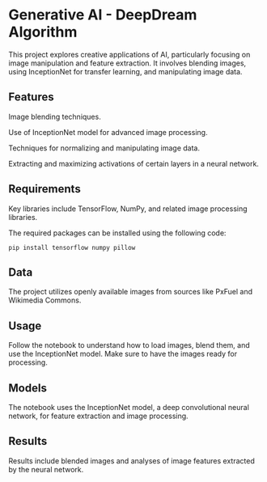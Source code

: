 # Generative AI - DeepDream Algorithm 

This project explores creative applications of AI, particularly focusing on image manipulation and feature extraction. It involves blending images, using InceptionNet for transfer learning, and manipulating image data.

## Features

Image blending techniques.

Use of InceptionNet model for advanced image processing.

Techniques for normalizing and manipulating image data.

Extracting and maximizing activations of certain layers in a neural network.

## Requirements

Key libraries include TensorFlow, NumPy, and related image processing libraries.

The required packages can be installed using the following code: 

```pip install tensorflow numpy pillow```


## Data

The project utilizes openly available images from sources like PxFuel and Wikimedia Commons.


## Usage

Follow the notebook to understand how to load images, blend them, and use the InceptionNet model. Make sure to have the images ready for processing.


## Models

The notebook uses the InceptionNet model, a deep convolutional neural network, for feature extraction and image processing.

## Results

Results include blended images and analyses of image features extracted by the neural network.



